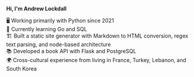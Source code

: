 **Hi, I'm Andrew Lockdall**

🖥️ Working primarily with Python since 2021  
🐹 Currently learning Go and SQL  
🏗️ Built a static site generator with Markdown to HTML conversion, regex text parsing, and node-based architecture  
📚 Developed a book API with Flask and PostgreSQL <br> 🌍 Cross-cultural experience from living in France, Turkey, Lebanon, and South Korea
